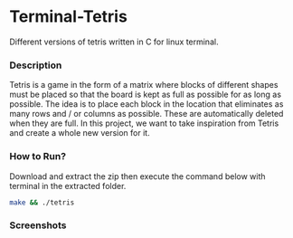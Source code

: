 # Terminal-Tetris
Different versions of tetris written in C for linux terminal.

### Description
Tetris is a game in the form of a matrix where blocks of different shapes must be placed so that the board is kept as full as possible for as long as possible. The idea is to place each block in the location that eliminates as many rows and / or columns as possible. These are automatically deleted when they are full. In this project, we want to take inspiration from Tetris and create a whole new version for it.

### How to Run?
Download and extract the zip then execute the command below with terminal in the extracted folder.
```bash
make && ./tetris
```

### Screenshots
